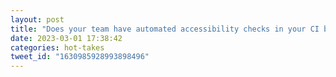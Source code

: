 ```yaml
---
layout: post
title: "Does your team have automated accessibility checks in your CI builds? Is this something that you wish you had, or that you have upcoming milestones around? We have a goal of integrating it into new projects and finding gaps in our favorite frameworks that we are planning to fill."
date: 2023-03-01 17:38:42
categories: hot-takes
tweet_id: "1630985928993898496"
---
```



<!-- Original tweet: https://twitter.com/i/status/1630985928993898496 -->